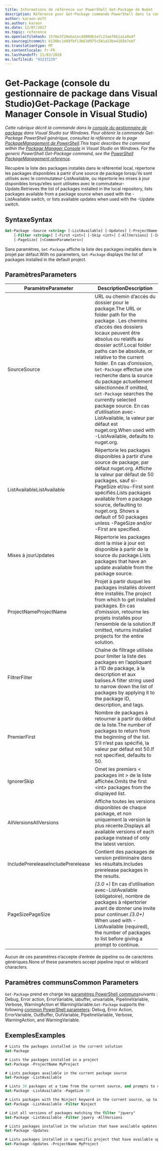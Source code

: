 ```yaml
---
title: Informations de référence sur PowerShell Get-Package de NuGet
description: Référence pour Get-Package commande PowerShell dans la console du gestionnaire de package NuGet dans Visual Studio.
author: karann-msft
ms.author: karann
ms.date: 12/07/2017
ms.topic: reference
ms.openlocfilehash: 1576e3f20eba1ecdd099b1e7c23aef6b1a1a0a4f
ms.sourcegitcommit: b138bc1d49fbf13b63d975c581a53be4283b7ebf
ms.translationtype: MT
ms.contentlocale: fr-FR
ms.lasthandoff: 11/03/2020
ms.locfileid: "93237229"
---
```

# <a name="get-package-package-manager-console-in-visual-studio"></a><span data-ttu-id="540c2-103">Get-Package (console du gestionnaire de package dans Visual Studio)</span><span class="sxs-lookup"><span data-stu-id="540c2-103">Get-Package (Package Manager Console in Visual Studio)</span></span>

<span data-ttu-id="540c2-104">*Cette rubrique décrit la commande dans la [console du gestionnaire de package](../../consume-packages/install-use-packages-powershell.md) dans Visual Studio sur Windows. Pour obtenir la commande Get-Package PowerShell générique, consultez la référence de la page [PackageManagement de PowerShell](/powershell/module/packagemanagement/?view=powershell-6).*</span><span class="sxs-lookup"><span data-stu-id="540c2-104">*This topic describes the command within the [Package Manager Console](../../consume-packages/install-use-packages-powershell.md) in Visual Studio on Windows. For the generic PowerShell Get-Package command, see the [PowerShell PackageManagement reference](/powershell/module/packagemanagement/?view=powershell-6).*</span></span>

<span data-ttu-id="540c2-105">Récupère la liste des packages installés dans le référentiel local, répertorie les packages disponibles à partir d’une source de package lorsqu’ils sont utilisés avec le commutateur-ListAvailable, ou répertorie les mises à jour disponibles lorsqu’elles sont utilisées avec le commutateur-Update.</span><span class="sxs-lookup"><span data-stu-id="540c2-105">Retrieves the list of packages installed in the local repository, lists packages available from a package source when used with the -ListAvailable switch, or lists available updates when used with the -Update switch.</span></span>

## <a name="syntax"></a><span data-ttu-id="540c2-106">Syntaxe</span><span class="sxs-lookup"><span data-stu-id="540c2-106">Syntax</span></span>

```ps
Get-Package -Source <string> [-ListAvailable] [-Updates] [-ProjectName <string>]
    [-Filter <string>] [-First <int>] [-Skip <int>] [-AllVersions] [-IncludePrerelease]
    [-PageSize] [<CommonParameters>]
```

<span data-ttu-id="540c2-107">Sans paramètres, `Get-Package` affiche la liste des packages installés dans le projet par défaut.</span><span class="sxs-lookup"><span data-stu-id="540c2-107">With no parameters, `Get-Package` displays the list of packages installed in the default project.</span></span>

## <a name="parameters"></a><span data-ttu-id="540c2-108">Paramètres</span><span class="sxs-lookup"><span data-stu-id="540c2-108">Parameters</span></span>

| <span data-ttu-id="540c2-109">Paramètre</span><span class="sxs-lookup"><span data-stu-id="540c2-109">Parameter</span></span> | <span data-ttu-id="540c2-110">Description</span><span class="sxs-lookup"><span data-stu-id="540c2-110">Description</span></span> |
| --- | --- |
| <span data-ttu-id="540c2-111">Source</span><span class="sxs-lookup"><span data-stu-id="540c2-111">Source</span></span> | <span data-ttu-id="540c2-112">URL ou chemin d’accès du dossier pour le package.</span><span class="sxs-lookup"><span data-stu-id="540c2-112">The URL or folder path for the package .</span></span> <span data-ttu-id="540c2-113">Les chemins d’accès des dossiers locaux peuvent être absolus ou relatifs au dossier actif.</span><span class="sxs-lookup"><span data-stu-id="540c2-113">Local folder paths can be absolute, or relative to the current folder.</span></span> <span data-ttu-id="540c2-114">En cas d’omission, `Get-Package` effectue une recherche dans la source du package actuellement sélectionnée.</span><span class="sxs-lookup"><span data-stu-id="540c2-114">If omitted, `Get-Package` searches the currently selected package source.</span></span> <span data-ttu-id="540c2-115">En cas d’utilisation avec-ListAvailable, la valeur par défaut est nuget.org.</span><span class="sxs-lookup"><span data-stu-id="540c2-115">When used with -ListAvailable, defaults to nuget.org.</span></span> |
| <span data-ttu-id="540c2-116">ListAvailable</span><span class="sxs-lookup"><span data-stu-id="540c2-116">ListAvailable</span></span> | <span data-ttu-id="540c2-117">Répertorie les packages disponibles à partir d’une source de package, par défaut nuget.org. Affiche la valeur par défaut de 50 packages, sauf si-PageSize et/ou-First sont spécifiés.</span><span class="sxs-lookup"><span data-stu-id="540c2-117">Lists packages available from a package source, defaulting to nuget.org. Shows a default of 50 packages unless -PageSize and/or -First are specified.</span></span> |
| <span data-ttu-id="540c2-118">Mises à jour</span><span class="sxs-lookup"><span data-stu-id="540c2-118">Updates</span></span> | <span data-ttu-id="540c2-119">Répertorie les packages dont la mise à jour est disponible à partir de la source du package.</span><span class="sxs-lookup"><span data-stu-id="540c2-119">Lists packages that have an update available from the package source.</span></span> |
| <span data-ttu-id="540c2-120">ProjectName</span><span class="sxs-lookup"><span data-stu-id="540c2-120">ProjectName</span></span> | <span data-ttu-id="540c2-121">Projet à partir duquel les packages installés doivent être installés.</span><span class="sxs-lookup"><span data-stu-id="540c2-121">The project from which to get installed packages.</span></span> <span data-ttu-id="540c2-122">En cas d’omission, retourne les projets installés pour l’ensemble de la solution.</span><span class="sxs-lookup"><span data-stu-id="540c2-122">If omitted, returns installed projects for the entire solution.</span></span> |
| <span data-ttu-id="540c2-123">Filtrer</span><span class="sxs-lookup"><span data-stu-id="540c2-123">Filter</span></span> | <span data-ttu-id="540c2-124">Chaîne de filtrage utilisée pour limiter la liste des packages en l’appliquant à l’ID de package, à la description et aux balises.</span><span class="sxs-lookup"><span data-stu-id="540c2-124">A filter string used to narrow down the list of packages by applying it to the package ID, description, and tags.</span></span> |
| <span data-ttu-id="540c2-125">Premier</span><span class="sxs-lookup"><span data-stu-id="540c2-125">First</span></span> | <span data-ttu-id="540c2-126">Nombre de packages à retourner à partir du début de la liste.</span><span class="sxs-lookup"><span data-stu-id="540c2-126">The number of packages to return from the beginning of the list.</span></span> <span data-ttu-id="540c2-127">S’il n’est pas spécifié, la valeur par défaut est 50.</span><span class="sxs-lookup"><span data-stu-id="540c2-127">If not specified, defaults to 50.</span></span> |
| <span data-ttu-id="540c2-128">Ignorer</span><span class="sxs-lookup"><span data-stu-id="540c2-128">Skip</span></span> | <span data-ttu-id="540c2-129">Omet les premiers &lt; packages int &gt; de la liste affichée.</span><span class="sxs-lookup"><span data-stu-id="540c2-129">Omits the first &lt;int&gt; packages from the displayed list.</span></span>  |
| <span data-ttu-id="540c2-130">AllVersions</span><span class="sxs-lookup"><span data-stu-id="540c2-130">AllVersions</span></span> | <span data-ttu-id="540c2-131">Affiche toutes les versions disponibles de chaque package, et non uniquement la version la plus récente.</span><span class="sxs-lookup"><span data-stu-id="540c2-131">Displays all available versions of each package instead of only the latest version.</span></span> |
| <span data-ttu-id="540c2-132">IncludePrerelease</span><span class="sxs-lookup"><span data-stu-id="540c2-132">IncludePrerelease</span></span> | <span data-ttu-id="540c2-133">Contient des packages de version préliminaire dans les résultats.</span><span class="sxs-lookup"><span data-stu-id="540c2-133">Includes prerelease packages in the results.</span></span> |
| <span data-ttu-id="540c2-134">PageSize</span><span class="sxs-lookup"><span data-stu-id="540c2-134">PageSize</span></span> | <span data-ttu-id="540c2-135">*(3.0 +)* En cas d’utilisation avec-ListAvailable (obligatoire), nombre de packages à répertorier avant de donner une invite pour continuer.</span><span class="sxs-lookup"><span data-stu-id="540c2-135">*(3.0+)* When used with -ListAvailable (required), the number of packages to list before giving a prompt to continue.</span></span> |

<span data-ttu-id="540c2-136">Aucun de ces paramètres n’accepte d’entrée de pipeline ou de caractères génériques.</span><span class="sxs-lookup"><span data-stu-id="540c2-136">None of these parameters accept pipeline input or wildcard characters.</span></span>

## <a name="common-parameters"></a><span data-ttu-id="540c2-137">Paramètres communs</span><span class="sxs-lookup"><span data-stu-id="540c2-137">Common Parameters</span></span>

<span data-ttu-id="540c2-138">`Get-Package` prend en charge les [paramètres PowerShell communs](/powershell/module/microsoft.powershell.core/about/about_commonparameters)suivants : Debug, Error action, ErrorVariable, labuffer, unvariable, PipelineVariable, Verbose, WarningAction et WarningVariable.</span><span class="sxs-lookup"><span data-stu-id="540c2-138">`Get-Package` supports the following [common PowerShell parameters](/powershell/module/microsoft.powershell.core/about/about_commonparameters): Debug, Error Action, ErrorVariable, OutBuffer, OutVariable, PipelineVariable, Verbose, WarningAction, and WarningVariable.</span></span>

## <a name="examples"></a><span data-ttu-id="540c2-139">Exemples</span><span class="sxs-lookup"><span data-stu-id="540c2-139">Examples</span></span>

```ps
# Lists the packages installed in the current solution
Get-Package

# Lists the packages installed in a project
Get-Package -ProjectName MyProject

# Lists packages available in the current package source
Get-Package -ListAvailable

# Lists 30 packages at a time from the current source, and prompts to continue if more are available
Get-Package -ListAvailable -PageSize 30

# Lists packages with the Ninject keyword in the current source, up to 50
Get-Package -ListAvailable -Filter Ninject

# List all versions of packages matching the filter "jquery"
Get-Package -ListAvailable -Filter jquery -AllVersions

# Lists packages installed in the solution that have available updates
Get-Package -Updates

# Lists packages installed in a specific project that have available updates
Get-Package -Updates -ProjectName MyProject
```